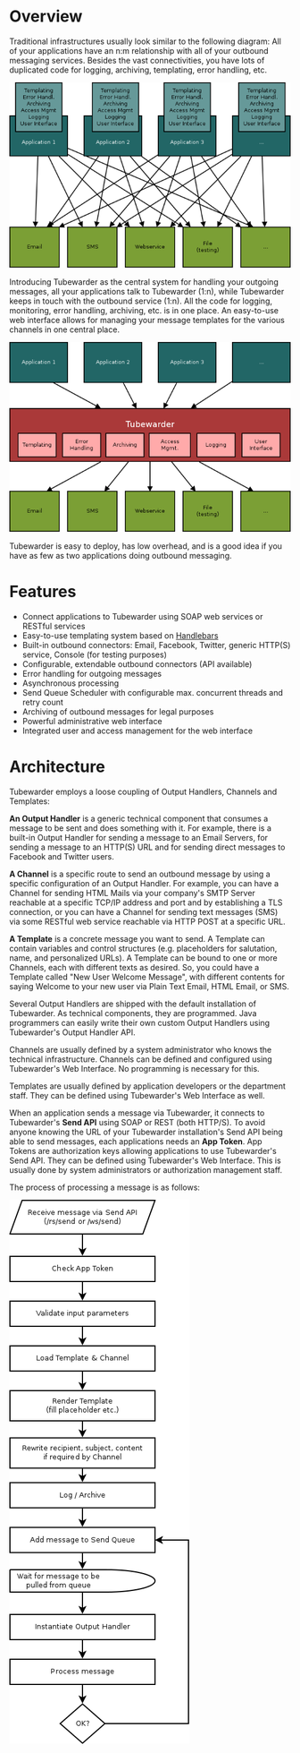 # Overview
Traditional infrastructures usually look similar to the following diagram: All of your applications have an n:m relationship with all of your outbound messaging services. Besides the vast connectivities, you have lots of duplicated code for logging, archiving, templating, error handling, etc. 

![Traditional infrastructure without Tubewarder](img/infrastructure_wo_tubewarder.png)

Introducing Tubewarder as the central system for handling your outgoing messages, all your applications talk to Tubewarder (1:n), while Tubewarder keeps in touch with the outbound service (1:n). All the code for logging, monitoring, error handling, archiving, etc. is in one place. An easy-to-use web interface allows for managing your message templates for the various channels in one central place. 

![Modern infrastructure wit Tubewarder](img/infrastructure_w_tubewarder.png)

Tubewarder is easy to deploy, has low overhead, and is a good idea if you have as few as two applications doing outbound messaging.


# Features
* Connect applications to Tubewarder using SOAP web services or RESTful services
* Easy-to-use templating system based on [Handlebars](http://handlebarsjs.com/)
* Built-in outbound connectors: Email, Facebook, Twitter, generic HTTP(S) service, Console (for testing purposes)
* Configurable, extendable outbound connectors (API available)
* Error handling for outgoing messages
* Asynchronous processing
* Send Queue Scheduler with configurable max. concurrent threads and retry count
* Archiving of outbound messages for legal purposes
* Powerful administrative web interface
* Integrated user and access management for the web interface 


# Architecture
Tubewarder employs a loose coupling of Output Handlers, Channels and Templates:

**An Output Handler** is a generic technical component that consumes a message to be sent and does something with it. For example, there is a built-in Output Handler for sending a message to an Email Servers, for sending a message to an HTTP(S) URL and for sending direct messages to Facebook and Twitter users.

**A Channel** is a specific route to send an outbound message by using a specific configuration of an Output Handler. For example, you can have a Channel for sending HTML Mails via your company's SMTP Server reachable at a specific TCP/IP address and port and by establishing a TLS connection, or you can have a Channel for sending text messages (SMS) via some RESTful web service reachable via HTTP POST at a specific URL.

**A Template** is a concrete message you want to send. A Template can contain variables and control structures (e.g. placeholders for salutation, name, and personalized URLs). A Template can be bound to one or more Channels, each with different texts as desired. So, you could have a Template called "New User Welcome Message", with different contents for saying Welcome to your new user via Plain Text Email, HTML Email, or SMS.

Several Output Handlers are shipped with the default installation of Tubewarder. As technical components, they are programmed. Java programmers can easily write their own custom Output Handlers using Tubewarder's Output Handler API.

Channels are usually defined by a system administrator who knows the technical infrastructure. Channels can be defined and configured using Tubewarder's Web Interface. No programming is necessary for this.

Templates are usually defined by application developers or the department staff. They can be defined using Tubewarder's Web Interface as well.

When an application sends a message via Tubewarder, it connects to Tubewarder's **Send API** using SOAP or REST (both HTTP/S). To avoid anyone knowing the URL of your Tubewarder installation's Send API being able to send messages, each applications needs an **App Token**. App Tokens are authorization keys allowing applications to use Tubewarder's Send API. They can be defined using Tubewarder's Web Interface. This is usually done by system administrators or authorization management staff.

The process of processing a message is as follows:

![Processing a message with Tubewarder](img/send-api.png)